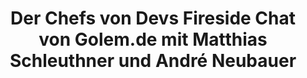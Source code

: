 ---
layout: post
title:  "Der Chefs von Devs Fireside Chat von Golem.de mit Matthias Schleuthner und André Neubauer"
tags:
content_pieces: 
    - type: youtube
      url: https://www.youtube.com/embed/8ChkIHZ0Ll8
---